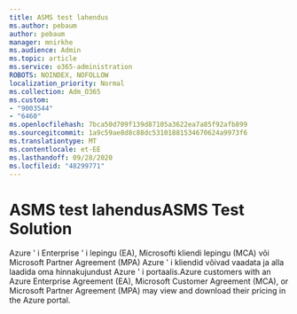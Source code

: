 ```yaml
---
title: ASMS test lahendus
ms.author: pebaum
author: pebaum
manager: mnirkhe
ms.audience: Admin
ms.topic: article
ms.service: o365-administration
ROBOTS: NOINDEX, NOFOLLOW
localization_priority: Normal
ms.collection: Adm_O365
ms.custom:
- "9003544"
- "6460"
ms.openlocfilehash: 7bca50d709f139d87105a3622ea7a85f92afb899
ms.sourcegitcommit: 1a9c59ae8d8c88dc53101881534670624a9973f6
ms.translationtype: MT
ms.contentlocale: et-EE
ms.lasthandoff: 09/28/2020
ms.locfileid: "48299771"
---
```

# <a name="asms-test-solution"></a><span data-ttu-id="d2268-102">ASMS test lahendus</span><span class="sxs-lookup"><span data-stu-id="d2268-102">ASMS Test Solution</span></span>

<span data-ttu-id="d2268-103">Azure ' i Enterprise ' i lepingu (EA), Microsofti kliendi lepingu (MCA) või Microsoft Partner Agreement (MPA) Azure ' i kliendid võivad vaadata ja alla laadida oma hinnakujundust Azure ' i portaalis.</span><span class="sxs-lookup"><span data-stu-id="d2268-103">Azure customers with an Azure Enterprise Agreement (EA), Microsoft Customer Agreement (MCA), or Microsoft Partner Agreement (MPA) may view and download their pricing in the Azure portal.</span></span>
